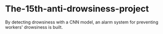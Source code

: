 # The-15th-anti-drowsiness-project
By detecting drowsiness with a CNN model, an alarm system for preventing workers' drowsiness is built.
